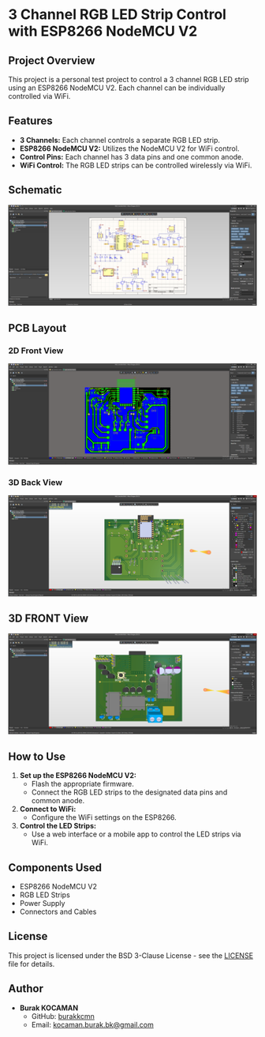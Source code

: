# 3 Channel RGB LED Strip Control with ESP8266 NodeMCU V2

## Project Overview
This project is a personal test project to control a 3 channel RGB LED strip using an ESP8266 NodeMCU V2. Each channel can be individually controlled via WiFi.

## Features
- **3 Channels:** Each channel controls a separate RGB LED strip.
- **ESP8266 NodeMCU V2:** Utilizes the NodeMCU V2 for WiFi control.
- **Control Pins:** Each channel has 3 data pins and one common anode.
- **WiFi Control:** The RGB LED strips can be controlled wirelessly via WiFi.

## Schematic
![Schematic](images/schematic.png)

## PCB Layout
### 2D Front View
![2D Front View](images/pcb2d.png)

### 3D Back View
![2D Back View](images/pcb3d_back.png)

## 3D FRONT View
![3D PCB View](images/pcb3d_front.png)

## How to Use
1. **Set up the ESP8266 NodeMCU V2:**
   - Flash the appropriate firmware.
   - Connect the RGB LED strips to the designated data pins and common anode.
2. **Connect to WiFi:**
   - Configure the WiFi settings on the ESP8266.
3. **Control the LED Strips:**
   - Use a web interface or a mobile app to control the LED strips via WiFi.

## Components Used
- ESP8266 NodeMCU V2
- RGB LED Strips
- Power Supply
- Connectors and Cables

## License
This project is licensed under the BSD 3-Clause License - see the [LICENSE](LICENSE) file for details.

## Author
- **Burak KOCAMAN**
  - GitHub: [burakkcmn](https://github.com/burakkcmn)
  - Email: [kocaman.burak.bk@gmail.com](mailto:kocaman.burak.bk@gmail.com)
